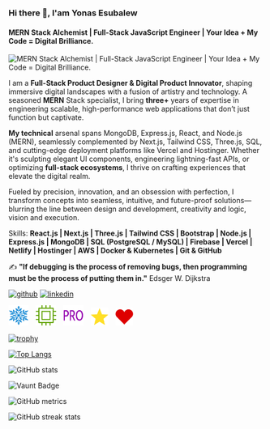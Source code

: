 
### Hi there 👋, I'am Yonas Esubalew
#### MERN Stack Alchemist | Full-Stack JavaScript Engineer | Your Idea + My Code = Digital Brilliance.
![MERN Stack Alchemist | Full-Stack JavaScript Engineer | Your Idea + My Code = Digital Brilliance.](https://arturssmirnovs.github.io/github-profile-readme-generator/images/banner.png)

I am a **Full-Stack Product Designer & Digital Product Innovator**, shaping immersive digital landscapes with a fusion of artistry and technology. A seasoned **MERN** Stack specialist, I bring **three+** years of expertise in engineering scalable, high-performance web applications that don’t just function but captivate.

**My technical** arsenal spans MongoDB, Express.js, React, and Node.js (MERN), seamlessly complemented by Next.js, Tailwind CSS, Three.js, SQL, and cutting-edge deployment platforms like Vercel and Hostinger. Whether it's sculpting elegant UI components, engineering lightning-fast APIs, or optimizing **full-stack ecosystems**, I thrive on crafting experiences that elevate the digital realm.

Fueled by precision, innovation, and an obsession with perfection, I transform concepts into seamless, intuitive, and future-proof solutions—blurring the line between design and development, creativity and logic, vision and execution.

Skills: **React.js | Next.js | Three.js | Tailwind CSS | Bootstrap | Node.js | Express.js | MongoDB | SQL (PostgreSQL / MySQL) | Firebase | Vercel | Netlify | Hostinger | AWS | Docker & Kubernetes | Git & GitHub**


✍ **"If debugging is the process of removing bugs, then programming must be the process of putting them in."** 
Edsger W. Dijkstra

[<img src='https://cdn.jsdelivr.net/npm/simple-icons@3.0.1/icons/github.svg' alt='github' height='40'>](https://github.com/Yonas-Esubalew)  [<img src='https://cdn.jsdelivr.net/npm/simple-icons@3.0.1/icons/linkedin.svg' alt='linkedin' height='40'>](https://www.linkedin.com/in/https://www.linkedin.com/in/yonas-esubalew-264b82342/)  

<a href='https://archiveprogram.github.com/'><img src='https://raw.githubusercontent.com/acervenky/animated-github-badges/master/assets/acbadge.gif' width='40' height='40'></a> <a href='https://docs.github.com/en/developers'><img src='https://raw.githubusercontent.com/acervenky/animated-github-badges/master/assets/devbadge.gif' width='40' height='40'></a> <a href='https://github.com/pricing'><img src='https://raw.githubusercontent.com/acervenky/animated-github-badges/master/assets/pro.gif' width='40' height='40'></a> <a href='https://stars.github.com/'><img src='https://raw.githubusercontent.com/acervenky/animated-github-badges/master/assets/starbadge.gif' width='35' height='35'></a> <a href='https://docs.github.com/en/github/supporting-the-open-source-community-with-github-sponsors'><img src='https://raw.githubusercontent.com/acervenky/animated-github-badges/master/assets/sponsorbadge.gif' width='35' height='35'></a> 

[![trophy](https://github-profile-trophy.vercel.app/?username=Yonas-Esubalew)](https://github.com/ryo-ma/github-profile-trophy)

[![Top Langs](https://github-readme-stats.vercel.app/api/top-langs/?username=Yonas-Esubalew)](https://github.com/anuraghazra/github-readme-stats)

![GitHub stats](https://github-readme-stats.vercel.app/api?username=Yonas-Esubalew&show_icons=true)  

![Vaunt Badge](https://api.vaunt.dev/v1/github/entities/Yonas-Esubalew/contributions?format=svg&private=false)  

![GitHub metrics](https://metrics.lecoq.io/Yonas-Esubalew)  

![GitHub streak stats](https://streak-stats.demolab.com/?user=Yonas-Esubalew)  

